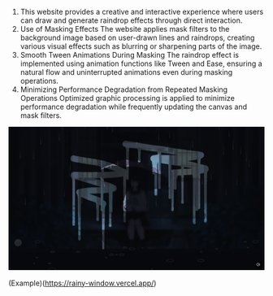 1. This website provides a creative and interactive experience where users can draw and generate raindrop effects through direct interaction.
2. Use of Masking Effects The website applies mask filters to the background image based on user-drawn lines and raindrops, creating various visual effects such as blurring or sharpening parts of the image.
3. Smooth Tween Animations During Masking The raindrop effect is implemented using animation functions like Tween and Ease, ensuring a natural flow and uninterrupted animations even during masking operations.
4. Minimizing Performance Degradation from Repeated Masking Operations Optimized graphic processing is applied to minimize performance degradation while frequently updating the canvas and mask filters.

![Alt text](/Rainy.png)

(Example)(https://rainy-window.vercel.app/)
